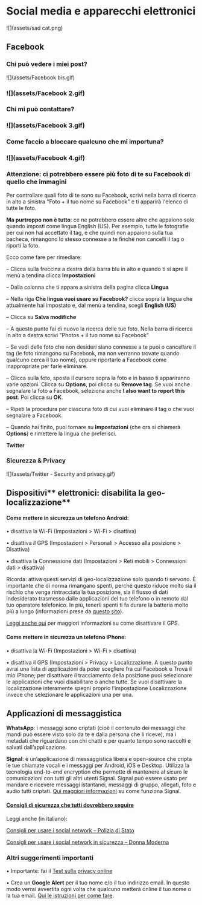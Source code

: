 # **Social media e apparecchi elettronici**

![](assets/sad cat.png)

## **Facebook**

### **Chi può vedere i miei post?**

![](assets/Facebook bis.gif)

### ![](assets/Facebook 2.gif)

### **Chi mi può contattare?**

### ![](assets/Facebook 3.gif)

### **Come faccio a bloccare qualcuno che mi importuna?**

### ![](assets/Facebook 4.gif)

### Attenzione: ci potrebbero essere più foto di te su Facebook di quello che immagini

Per controllare quali foto di te sono su Facebook, scrivi nella barra di ricerca in alto a sinistra "Foto + il tuo nome su Facebook" e ti apparirà l'elenco di tutte le foto.

**Ma purtroppo non è tutto**: ce ne potrebbero essere altre che appaiono solo quando imposti come lingua English \(US\). Per esempio, tutte le fotografie per cui non hai accettato il tag, e che quindi non appaiono sulla tua bacheca, rimangono lo stesso connesse a te finché non cancelli il tag o riporti la foto.

Ecco come fare per rimediare:

– Clicca sulla freccina a destra della barra blu in alto e quando ti si apre il menù a tendina clicca **Impostazioni**

– Dalla colonna che ti appare a sinistra della pagina clicca **Lingua**

– Nella riga **Che lingua vuoi usare su Facebook?** clicca sopra la lingua che attualmente hai impostato e, dal menù a tendina, scegli **English \(US\)**

– Clicca su **Salva modifiche**

– A questo punto fai di nuovo la ricerca delle tue foto. Nella barra di ricerca in alto a destra scrivi "Photos + il tuo nome su Facebook"

– Se vedi delle foto che non desideri siano connesse a te puoi o cancellare il tag \(le foto rimangono su Facebook, ma non verranno trovate quando qualcuno cerca il tuo nome\), oppure riportarle a Facebook come inappropriate per farle eliminare.

– Clicca sulla foto, sposta il cursore sopra la foto e in basso ti appariranno varie opzioni. Clicca su **Options**, poi clicca su **Remove tag**. Se vuoi anche segnalare la foto a Facebook, seleziona anche **I also want to report this post**. Poi clicca su **OK**.

– Ripeti la procedura per ciascuna foto di cui vuoi eliminare il tag o che vuoi segnalare a Facebook.

– Quando hai finito, puoi tornare su **Impostazioni** \(che ora si chiamerà **Options**\) e rimettere la lingua che preferisci.

**Twitter**

### **Sicurezza & Privacy**

![](assets/Twitter - Security  and privacy.gif)

## Dispositivi** elettronici: disabilita la geo-localizzazione**

#### **Come mettere in sicurezza un telefono Android:**

• disattiva la Wi-Fi \(Impostazioni &gt; Wi-Fi &gt; disattiva\)

• disattiva il GPS \(Impostazioni &gt; Personali &gt; Accesso alla posizione &gt; Disattiva\)

• disattiva la Connessione dati \(Impostazioni &gt; Reti mobili &gt; Connessioni dati &gt; disattiva\)

Ricorda: attiva questi servizi di geo-localizzazione solo quando ti servono. È importante che di norma rimangano spenti, perché questo riduce molto sia il rischio che venga rintracciata la tua posizione, sia il flusso di dati indesiderato trasmesso dalle applicazioni del tuo telefono o in remoto dal tuo operatore telefonico. In più, tenerli spenti ti fa durare la batteria molto più a lungo \(informazioni prese da [questo sito](https://securityinabox.org/en/guide/basic-security/android/)\).

[Leggi anche qui](http://it.wikihow.com/Disattivare-il-GPS-su-un-Dispositivo-Android) per maggiori informazioni su come disattivare il GPS.

#### **Come mettere in sicurezza un telefono iPhone:**

• disattiva la Wi-Fi \(Impostazioni &gt; Wi-Fi &gt; disattiva\)

• disattiva il GPS \(Impostazioni &gt; Privacy &gt; Localizzazione. A questo punto avrai una lista di applicazioni da poter scegliere fra cui Facebook e Trova il mio iPhone; per disattivare il tracciamento della posizione puoi selezionare le applicazioni che vuoi disabilitare o anche tutte. Se vuoi disattivare la localizzazione interamente spegni proprio l’impostazione Localizzazione invece che selezionare le applicazioni una per una.

## **Applicazioni di messaggistica**

**WhatsApp**: i messaggi sono criptati \(cioè il contenuto dei messaggi che mandi può essere visto solo da te e dalla persona che li riceve\), ma i metadati che riguardano con chi chatti e per quanto tempo sono raccolti e salvati dall’applicazione.

**Signal**: è un’applicazione di messaggistica libera e open-source che cripta le tue chiamate vocali e i messaggi per Android, iOS e Desktop. Utilizza la tecnologia end-to-end encryption che permette di mantenere al sicuro le comunicazioni con tutti gli altri utenti Signal. Signal può essere usato per mandare e ricevere messaggi istantanei, messaggi di gruppo, allegati, foto e audio tutti criptati. [Qui maggiori informazioni](http://www.informaticapertutti.com/signal-private-messenger-lapp-di-messaggistica-piu-sicura/) su come funziona Signal.

#### [Consigli di sicurezza che tutti dovrebbero seguire](https://theintercept.com/2016/07/02/security-tips-every-signal-user-should-know/)

Leggi anche \(in italiano\):

[Consigli per usare i social network – Polizia di Stato](https://www.poliziadistato.it/articolo/40277)

[Consigli per usare i social network in sicurezza – Donna Moderna](http://www.donnamoderna.com/news/tendenze/sicurezza-online-social-network-facebook-cellulare)

### **Altri suggerimenti importanti**

• Importante: fai il [Test sulla privacy online](https://drive.google.com/open?id=1ncJSuYvbiTFA9bxaruaMXwupwPSljJ-iEq0C3ydGEi8)

• Crea un **Google Alert** per il tuo nome e/o il tuo indirizzo email. In questo modo verrai avvertita ogni volta che qualcuno metterà online il tuo nome o la tua email. [Qui le istruzioni per come fare](https://drive.google.com/open?id=1ncJSuYvbiTFA9bxaruaMXwupwPSljJ-iEq0C3ydGEi8).


